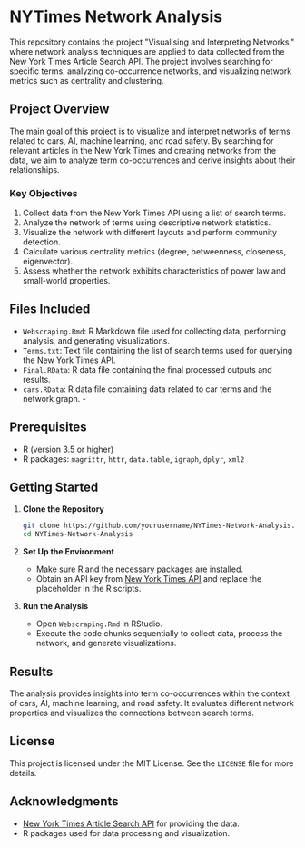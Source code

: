 
# NYTimes Network Analysis

This repository contains the project "Visualising and Interpreting Networks," where network analysis techniques are applied to data collected from the New York Times Article Search API. The project involves searching for specific terms, analyzing co-occurrence networks, and visualizing network metrics such as centrality and clustering.

## Project Overview

The main goal of this project is to visualize and interpret networks of terms related to cars, AI, machine learning, and road safety. By searching for relevant articles in the New York Times and creating networks from the data, we aim to analyze term co-occurrences and derive insights about their relationships.

### Key Objectives
1. Collect data from the New York Times API using a list of search terms.
2. Analyze the network of terms using descriptive network statistics.
3. Visualize the network with different layouts and perform community detection.
4. Calculate various centrality metrics (degree, betweenness, closeness, eigenvector).
5. Assess whether the network exhibits characteristics of power law and small-world properties.

## Files Included
- `Webscraping.Rmd`: R Markdown file used for collecting data, performing analysis, and generating visualizations.
- `Terms.txt`: Text file containing the list of search terms used for querying the New York Times API.
- `Final.RData`: R data file containing the final processed outputs and results.
- `cars.RData`: R data file containing data related to car terms and the network graph. - 

## Prerequisites
- R (version 3.5 or higher)
- R packages: `magrittr`, `httr`, `data.table`, `igraph`, `dplyr`, `xml2`

## Getting Started

1. **Clone the Repository**
   ```bash
   git clone https://github.com/yourusername/NYTimes-Network-Analysis.git
   cd NYTimes-Network-Analysis
   ```

2. **Set Up the Environment**
   - Make sure R and the necessary packages are installed.
   - Obtain an API key from [New York Times API](https://developer.nytimes.com/signup) and replace the placeholder in the R scripts.

3. **Run the Analysis**
   - Open `Webscraping.Rmd` in RStudio.
   - Execute the code chunks sequentially to collect data, process the network, and generate visualizations.

## Results
The analysis provides insights into term co-occurrences within the context of cars, AI, machine learning, and road safety. It evaluates different network properties and visualizes the connections between search terms.

## License
This project is licensed under the MIT License. See the `LICENSE` file for more details.

## Acknowledgments
- [New York Times Article Search API](https://developer.nytimes.com/docs/articlesearch-product/1/overview) for providing the data.
- R packages used for data processing and visualization.
